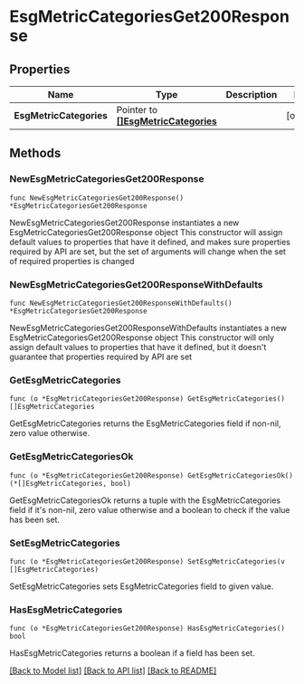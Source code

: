 # EsgMetricCategoriesGet200Response

## Properties

Name | Type | Description | Notes
------------ | ------------- | ------------- | -------------
**EsgMetricCategories** | Pointer to [**[]EsgMetricCategories**](EsgMetricCategories.md) |  | [optional] 

## Methods

### NewEsgMetricCategoriesGet200Response

`func NewEsgMetricCategoriesGet200Response() *EsgMetricCategoriesGet200Response`

NewEsgMetricCategoriesGet200Response instantiates a new EsgMetricCategoriesGet200Response object
This constructor will assign default values to properties that have it defined,
and makes sure properties required by API are set, but the set of arguments
will change when the set of required properties is changed

### NewEsgMetricCategoriesGet200ResponseWithDefaults

`func NewEsgMetricCategoriesGet200ResponseWithDefaults() *EsgMetricCategoriesGet200Response`

NewEsgMetricCategoriesGet200ResponseWithDefaults instantiates a new EsgMetricCategoriesGet200Response object
This constructor will only assign default values to properties that have it defined,
but it doesn't guarantee that properties required by API are set

### GetEsgMetricCategories

`func (o *EsgMetricCategoriesGet200Response) GetEsgMetricCategories() []EsgMetricCategories`

GetEsgMetricCategories returns the EsgMetricCategories field if non-nil, zero value otherwise.

### GetEsgMetricCategoriesOk

`func (o *EsgMetricCategoriesGet200Response) GetEsgMetricCategoriesOk() (*[]EsgMetricCategories, bool)`

GetEsgMetricCategoriesOk returns a tuple with the EsgMetricCategories field if it's non-nil, zero value otherwise
and a boolean to check if the value has been set.

### SetEsgMetricCategories

`func (o *EsgMetricCategoriesGet200Response) SetEsgMetricCategories(v []EsgMetricCategories)`

SetEsgMetricCategories sets EsgMetricCategories field to given value.

### HasEsgMetricCategories

`func (o *EsgMetricCategoriesGet200Response) HasEsgMetricCategories() bool`

HasEsgMetricCategories returns a boolean if a field has been set.


[[Back to Model list]](../README.md#documentation-for-models) [[Back to API list]](../README.md#documentation-for-api-endpoints) [[Back to README]](../README.md)


